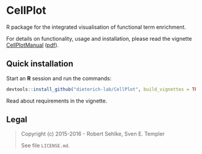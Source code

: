 # CellPlot

R package for the integrated visualisation of functional term enrichment.

For details on functionality, usage and installation, please read the vignette
[CellPlotManual][cpman]
([pdf][cpmanpdf]).

## Quick installation

Start an **R** session and run the commands:

```r
devtools::install_github("dieterich-lab/CellPlot", build_vignettes = TRUE)
```

Read about requirements in the vignette.

## Legal

> Copyright (c) 2015-2016 - Robert Sehlke, Sven E. Templer
> 
> See file `LICENSE.md`.

[cpman]: http://htmlpreview.github.io/?https://github.com/dieterich-lab/CellPlot/blob/master/vignettes/CellPlotManual.html
[cpmanpdf]: https://github.com/dieterich-lab/CellPlot/blob/master/vignettes/CellPlotManual.pdf